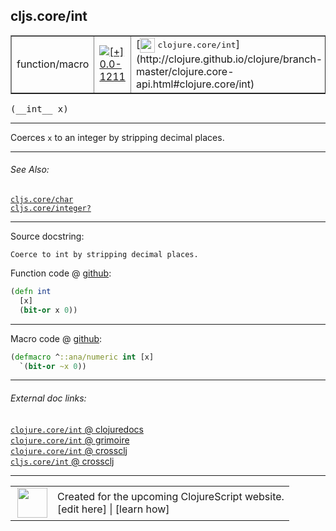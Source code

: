 ## cljs.core/int



 <table border="1">
<tr>
<td>function/macro</td>
<td><a href="https://github.com/cljsinfo/cljs-api-docs/tree/0.0-1211"><img valign="middle" alt="[+] 0.0-1211" title="Added in 0.0-1211" src="https://img.shields.io/badge/+-0.0--1211-lightgrey.svg"></a> </td>
<td>
[<img height="24px" valign="middle" src="http://i.imgur.com/1GjPKvB.png"> <samp>clojure.core/int</samp>](http://clojure.github.io/clojure/branch-master/clojure.core-api.html#clojure.core/int)
</td>
</tr>
</table>


 <samp>
(__int__ x)<br>
</samp>

---

Coerces `x` to an integer by stripping decimal places.



---


###### See Also:

[`cljs.core/char`](../cljs.core/char.md)<br>
[`cljs.core/integer?`](../cljs.core/integerQMARK.md)<br>

---


Source docstring:

```
Coerce to int by stripping decimal places.
```


Function code @ [github](https://github.com/clojure/clojurescript/blob/r2069/src/cljs/cljs/core.cljs#L1622-L1625):

```clj
(defn int
  [x]
  (bit-or x 0))
```

<!--
Repo - tag - source tree - lines:

 <pre>
clojurescript @ r2069
└── src
    └── cljs
        └── cljs
            └── <ins>[core.cljs:1622-1625](https://github.com/clojure/clojurescript/blob/r2069/src/cljs/cljs/core.cljs#L1622-L1625)</ins>
</pre>

-->

---

Macro code @ [github](https://github.com/clojure/clojurescript/blob/r2069/src/clj/cljs/core.clj#L481-L482):

```clj
(defmacro ^::ana/numeric int [x]
  `(bit-or ~x 0))
```

<!--
Repo - tag - source tree - lines:

 <pre>
clojurescript @ r2069
└── src
    └── clj
        └── cljs
            └── <ins>[core.clj:481-482](https://github.com/clojure/clojurescript/blob/r2069/src/clj/cljs/core.clj#L481-L482)</ins>
</pre>
-->

---


###### External doc links:

[`clojure.core/int` @ clojuredocs](http://clojuredocs.org/clojure.core/int)<br>
[`clojure.core/int` @ grimoire](http://conj.io/store/v1/org.clojure/clojure/1.7.0-beta3/clj/clojure.core/int/)<br>
[`clojure.core/int` @ crossclj](http://crossclj.info/fun/clojure.core/int.html)<br>
[`cljs.core/int` @ crossclj](http://crossclj.info/fun/cljs.core.cljs/int.html)<br>

---

 <table>
<tr><td>
<img valign="middle" align="right" width="48px" src="http://i.imgur.com/Hi20huC.png">
</td><td>
Created for the upcoming ClojureScript website.<br>
[edit here] | [learn how]
</td></tr></table>

[edit here]:https://github.com/cljsinfo/cljs-api-docs/blob/master/cljsdoc/cljs.core/int.cljsdoc
[learn how]:https://github.com/cljsinfo/cljs-api-docs/wiki/cljsdoc-files

<!--

This information was too distracting to show to readers, but I'll leave it
commented here since it is helpful to:

- pretty-print the data used to generate this document
- and show how to retrieve that data



The API data for this symbol:

```clj
{:description "Coerces `x` to an integer by stripping decimal places.",
 :ns "cljs.core",
 :name "int",
 :signature ["[x]"],
 :history [["+" "0.0-1211"]],
 :type "function/macro",
 :related ["cljs.core/char" "cljs.core/integer?"],
 :full-name-encode "cljs.core/int",
 :source {:code "(defn int\n  [x]\n  (bit-or x 0))",
          :title "Function code",
          :repo "clojurescript",
          :tag "r2069",
          :filename "src/cljs/cljs/core.cljs",
          :lines [1622 1625]},
 :extra-sources [{:code "(defmacro ^::ana/numeric int [x]\n  `(bit-or ~x 0))",
                  :title "Macro code",
                  :repo "clojurescript",
                  :tag "r2069",
                  :filename "src/clj/cljs/core.clj",
                  :lines [481 482]}],
 :full-name "cljs.core/int",
 :clj-symbol "clojure.core/int",
 :docstring "Coerce to int by stripping decimal places."}

```

Retrieve the API data for this symbol:

```clj
;; from Clojure REPL
(require '[clojure.edn :as edn])
(-> (slurp "https://raw.githubusercontent.com/cljsinfo/cljs-api-docs/catalog/cljs-api.edn")
    (edn/read-string)
    (get-in [:symbols "cljs.core/int"]))
```

-->
